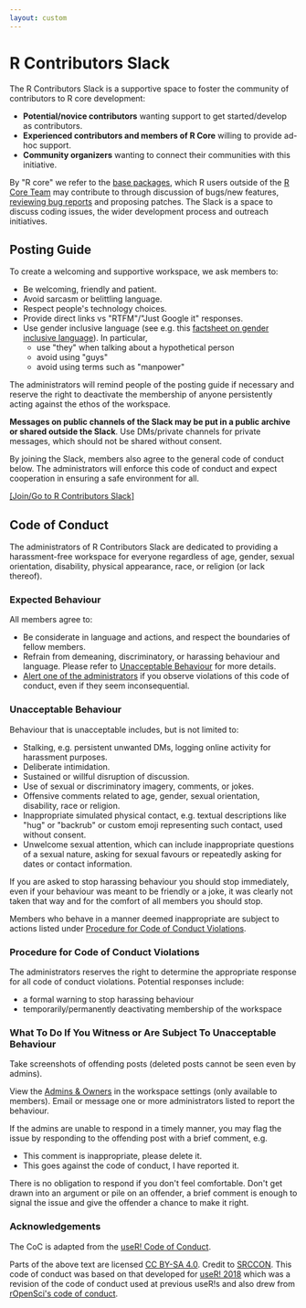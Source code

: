 ```yaml
---
layout: custom
---
```


# R Contributors Slack

The R Contributors Slack is a supportive space to foster the community of contributors to R core development:

- **Potential/novice contributors** wanting support to get started/develop as contributors.
- **Experienced contributors and members of R Core** willing to provide ad-hoc support.
- **Community organizers** wanting to connect their communities with this initiative.

By "R core" we refer to the [base packages](https://cran.r-project.org/doc/FAQ/R-FAQ.html#Which-add_002don-packages-exist-for-R_003f), which R users outside of the [R Core Team](https://www.r-project.org/contributors.html) may contribute to through discussion of bugs/new features, [reviewing bug reports](https://blog.r-project.org/2019/10/09/r-can-use-your-help-reviewing-bug-reports/index.html) and proposing patches. The Slack is a space to  discuss coding issues, the wider development process and outreach initiatives. 

## Posting Guide

To create a welcoming and supportive workspace, we ask members to:
- Be welcoming, friendly and patient.
- Avoid sarcasm or belittling language.
- Respect people's technology choices.
- Provide direct links vs "RTFM"/"Just Google it" responses.
- Use gender inclusive language (see e.g. this [factsheet on gender inclusive language](https://services.anu.edu.au/human-resources/respect-inclusion/gender-inclusive-language)). In particular, 
    - use "they" when talking about a hypothetical person
    - avoid using "guys"
    - avoid using terms such as "manpower"

The administrators will remind people of the posting guide if necessary and reserve the right to deactivate the membership of anyone persistently acting against the ethos of the workspace.

**Messages on public channels of the Slack may be put in a public archive or shared outside the Slack**. Use DMs/private channels for private messages, which should not be shared without consent.

By joining the Slack, members also agree to the general code of conduct below. The administrators will enforce this code of conduct and expect cooperation in ensuring a safe environment for all. 

[[Join/Go to R Contributors Slack]](https://join.slack.com/t/r-contributors/shared_invite/zt-1nggq85uf-lKkr9L2Mp~aYiYOK2Bd0_g)

## Code of Conduct

The administrators of R Contributors Slack are dedicated to providing a harassment-free workspace for everyone regardless of age, gender, sexual orientation, disability, physical appearance, race, or religion (or lack thereof). 

### Expected Behaviour

All members agree to: 

- Be considerate in language and actions, and respect the boundaries of fellow members.
- Refrain from demeaning, discriminatory, or harassing behaviour and language.  Please refer to [Unacceptable Behaviour](#unacceptable-behaviour) for more details. 
- [Alert one of the administrators](#what-to-do-if-you-witness-or-are-subject-to-unacceptable-behaviour) if you observe violations of this code of conduct, even if they seem inconsequential.

### Unacceptable Behaviour

Behaviour that is unacceptable includes, but is not limited to:

 - Stalking, e.g. persistent unwanted DMs, logging online activity for harassment purposes.
 - Deliberate intimidation.
 - Sustained or willful disruption of discussion.
 - Use of sexual or discriminatory imagery, comments, or jokes.
 - Offensive comments related to age, gender, sexual orientation, disability, race or religion.
 - Inappropriate simulated physical contact, e.g. textual descriptions like "hug" or "backrub" or custom emoji representing such contact, used without consent.
 - Unwelcome sexual attention, which can include inappropriate questions of a sexual nature, asking for sexual favours or repeatedly asking for dates or contact information.

If you are asked to stop harassing behaviour you should stop immediately, even if your behaviour was meant to be friendly or a joke, it was clearly not taken that way and for the comfort of all members you should stop.

Members who behave in a manner deemed inappropriate are subject to actions listed under [Procedure for Code of Conduct Violations](#procedure-for-code-of-conduct-violations).

### Procedure for Code of Conduct Violations

The administrators reserves the right to determine the appropriate response for all code of conduct violations. Potential responses include:

 - a formal warning to stop harassing behaviour
 - temporarily/permanently deactivating membership of the workspace

### What To Do If You Witness or Are Subject To Unacceptable Behaviour

Take screenshots of offending posts (deleted posts cannot be seen even by admins).

View the [Admins & Owners](https://r-contributors.slack.com/account/workspace-settings#admins) in the workspace settings (only available to members). Email or message one or more administrators listed to report the behaviour.

If the admins are unable to respond in a timely manner, you may flag the issue by responding to the offending post with a brief comment, e.g.

 - This comment is inappropriate, please delete it.
 - This goes against the code of conduct, I have reported it.

There is no obligation to respond if you don't feel comfortable. Don't get drawn into an argument or pile on an offender, a brief comment is enough to signal the issue and give the offender a chance to make it right.

### Acknowledgements

The CoC is adapted from the [useR! Code of Conduct](https://www.r-project.org/coc.html).

Parts of the above text are licensed [CC BY-SA 4.0](http://creativecommons.org/licenses/by-sa/4.0/). 
Credit to [SRCCON](https://srccon.org/conduct/). This code of conduct was based on that developed for [useR! 2018](https://user2018.r-project.org/code_of_conduct/) which was a revision of the code of conduct used at previous useR!s and also drew from [rOpenSci's code of conduct](https://ropensci.org/coc/).
